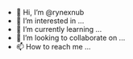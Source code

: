 - 👋 Hi, I’m @rynexnub
- 👀 I’m interested in ...
- 🌱 I’m currently learning ...
- 💞️ I’m looking to collaborate on ...
- 📫 How to reach me ...

<!---
rynexnub/rynexnub is a ✨ special ✨ repository because its `README.md` (this file) appears on your GitHub profile.
You can click the Preview link to take a look at your changes.
--->
